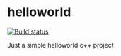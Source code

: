 # helloworld
[![Build status](https://ci.appveyor.com/api/projects/status/lslflmywdg4cd20q?svg=true)](https://ci.appveyor.com/project/litalidev/helloworld/branch/master)

Just a simple helloworld c++ project
